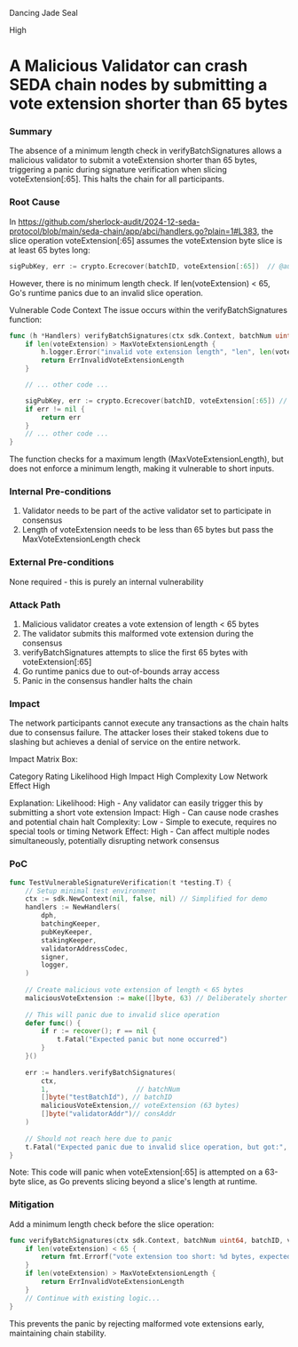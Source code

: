 Dancing Jade Seal

High

# A Malicious Validator can crash SEDA chain nodes by submitting a vote extension shorter than 65 bytes

### Summary

The absence of a minimum length check in verifyBatchSignatures allows a malicious validator to submit a voteExtension shorter than 65 bytes, triggering a panic during signature verification when slicing voteExtension[:65]. This halts the chain for all participants.

### Root Cause

In https://github.com/sherlock-audit/2024-12-seda-protocol/blob/main/seda-chain/app/abci/handlers.go?plain=1#L383, the slice operation voteExtension[:65] assumes the voteExtension byte slice is at least 65 bytes long:
```go
sigPubKey, err := crypto.Ecrecover(batchID, voteExtension[:65])  // @audit no minimum length check
```
However, there is no minimum length check. If len(voteExtension) < 65, Go's runtime panics due to an invalid slice operation.

Vulnerable Code Context
The issue occurs within the verifyBatchSignatures function:

```Go
func (h *Handlers) verifyBatchSignatures(ctx sdk.Context, batchNum uint64, batchID, voteExtension, consAddr []byte) error {
    if len(voteExtension) > MaxVoteExtensionLength {
        h.logger.Error("invalid vote extension length", "len", len(voteExtension))
        return ErrInvalidVoteExtensionLength
    }

    // ... other code ...

    sigPubKey, err := crypto.Ecrecover(batchID, voteExtension[:65]) // Line 383
    if err != nil {
        return err
    }
    // ... other code ...
}
```
The function checks for a maximum length (MaxVoteExtensionLength), but does not enforce a minimum length, making it vulnerable to short inputs.

### Internal Pre-conditions

1. Validator needs to be part of the active validator set to participate in consensus
2. Length of voteExtension needs to be less than 65 bytes but pass the MaxVoteExtensionLength check

### External Pre-conditions

None required - this is purely an internal vulnerability

### Attack Path

1. Malicious validator creates a vote extension of length < 65 bytes
2. The validator submits this malformed vote extension during the consensus
3. verifyBatchSignatures attempts to slice the first 65 bytes with voteExtension[:65]
4. Go runtime panics due to out-of-bounds array access
5. Panic in the consensus handler halts the chain

### Impact

The network participants cannot execute any transactions as the chain halts due to consensus failure. The attacker loses their staked tokens due to slashing but achieves a denial of service on the entire network.

Impact Matrix Box:

Category	                  Rating
Likelihood	          High
Impact	                  High
Complexity	          Low
Network Effect	  High

Explanation:
Likelihood: High - Any validator can easily trigger this by submitting a short vote extension
Impact: High - Can cause node crashes and potential chain halt
Complexity: Low - Simple to execute, requires no special tools or timing
Network Effect: High - Can affect multiple nodes simultaneously, potentially disrupting network consensus

### PoC
```go
func TestVulnerableSignatureVerification(t *testing.T) {
    // Setup minimal test environment
    ctx := sdk.NewContext(nil, false, nil) // Simplified for demo
    handlers := NewHandlers(
        dph,
        batchingKeeper,
        pubKeyKeeper,
        stakingKeeper,
        validatorAddressCodec,
        signer,
        logger,
    )
    
    // Create malicious vote extension of length < 65 bytes
    maliciousVoteExtension := make([]byte, 63) // Deliberately shorter than required 65 bytes
    
    // This will panic due to invalid slice operation
    defer func() {
        if r := recover(); r == nil {
            t.Fatal("Expected panic but none occurred")
        }
    }()
    
    err := handlers.verifyBatchSignatures(
        ctx,
        1,                      // batchNum
        []byte("testBatchId"), // batchID
        maliciousVoteExtension,// voteExtension (63 bytes)
        []byte("validatorAddr")// consAddr
    )
    
    // Should not reach here due to panic
    t.Fatal("Expected panic due to invalid slice operation, but got:", err)
}
```
Note: This code will panic when voteExtension[:65] is attempted on a 63-byte slice, as Go prevents slicing beyond a slice's length at runtime.

### Mitigation

Add a minimum length check before the slice operation:
```go
func verifyBatchSignatures(ctx sdk.Context, batchNum uint64, batchID, voteExtension, consAddr []byte) error {
    if len(voteExtension) < 65 {
        return fmt.Errorf("vote extension too short: %d bytes, expected at least 65", len(voteExtension))
    }
    if len(voteExtension) > MaxVoteExtensionLength {
        return ErrInvalidVoteExtensionLength
    }
    // Continue with existing logic...
}
```
This prevents the panic by rejecting malformed vote extensions early, maintaining chain stability.
